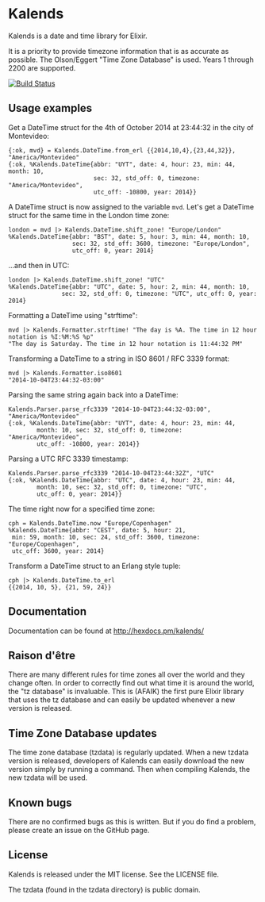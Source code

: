 Kalends
=======

Kalends is a date and time library for Elixir.

It is a priority to provide timezone information that is as accurate as
possible. The Olson/Eggert "Time Zone Database" is used. Years 1 through 2200
are supported.

[![Build
Status](https://travis-ci.org/lau/kalends.svg?branch=master)](https://travis-ci.org/lau/kalends)

## Usage examples

Get a DateTime struct for the 4th of October 2014 at 23:44:32 in the city of
Montevideo:

    {:ok, mvd} = Kalends.DateTime.from_erl {{2014,10,4},{23,44,32}}, "America/Montevideo"
    {:ok, %Kalends.DateTime{abbr: "UYT", date: 4, hour: 23, min: 44, month: 10,
                            sec: 32, std_off: 0, timezone: "America/Montevideo",
                            utc_off: -10800, year: 2014}}

A DateTime struct is now assigned to the variable `mvd`. Let's get a DateTime
struct for the same time in the London time zone:

    london = mvd |> Kalends.DateTime.shift_zone! "Europe/London"
    %Kalends.DateTime{abbr: "BST", date: 5, hour: 3, min: 44, month: 10,
                      sec: 32, std_off: 3600, timezone: "Europe/London",
                      utc_off: 0, year: 2014}

...and then in UTC:

    london |> Kalends.DateTime.shift_zone! "UTC"
    %Kalends.DateTime{abbr: "UTC", date: 5, hour: 2, min: 44, month: 10,
                   sec: 32, std_off: 0, timezone: "UTC", utc_off: 0, year: 2014}

Formatting a DateTime using "strftime":

    mvd |> Kalends.Formatter.strftime! "The day is %A. The time in 12 hour notation is %I:%M:%S %p"
    "The day is Saturday. The time in 12 hour notation is 11:44:32 PM"

Transforming a DateTime to a string in ISO 8601 / RFC 3339 format:

    mvd |> Kalends.Formatter.iso8601
    "2014-10-04T23:44:32-03:00"

Parsing the same string again back into a DateTime:

    Kalends.Parser.parse_rfc3339 "2014-10-04T23:44:32-03:00", "America/Montevideo"
    {:ok, %Kalends.DateTime{abbr: "UYT", date: 4, hour: 23, min: 44,
            month: 10, sec: 32, std_off: 0, timezone: "America/Montevideo",
            utc_off: -10800, year: 2014}}

Parsing a UTC RFC 3339 timestamp:

    Kalends.Parser.parse_rfc3339 "2014-10-04T23:44:32Z", "UTC"
    {:ok, %Kalends.DateTime{abbr: "UTC", date: 4, hour: 23, min: 44,
            month: 10, sec: 32, std_off: 0, timezone: "UTC",
            utc_off: 0, year: 2014}}

The time right now for a specified time zone:

    cph = Kalends.DateTime.now "Europe/Copenhagen"
    %Kalends.DateTime{abbr: "CEST", date: 5, hour: 21,
     min: 59, month: 10, sec: 24, std_off: 3600, timezone: "Europe/Copenhagen",
     utc_off: 3600, year: 2014}

Transform a DateTime struct to an Erlang style tuple:

    cph |> Kalends.DateTime.to_erl
    {{2014, 10, 5}, {21, 59, 24}}

## Documentation

Documentation can be found at http://hexdocs.pm/kalends/

## Raison d'être

There are many different rules for time zones all over the world and they change
often. In order to correctly find out what time it is around the world, the
"tz database" is invaluable. This is (AFAIK) the first pure Elixir library that
uses the tz database and can easily be updated whenever a new version is
released.

## Time Zone Database updates

The time zone database (tzdata) is regularly updated. When a new tzdata
version is released, developers of Kalends can easily download the new version
simply by running a command. Then when compiling Kalends, the new tzdata will be
used.

## Known bugs

There are no confirmed bugs as this is written. But if you do find a problem,
please create an issue on the GitHub page.

## License

Kalends is released under the MIT license. See the LICENSE file.

The tzdata (found in the tzdata directory) is public domain.
